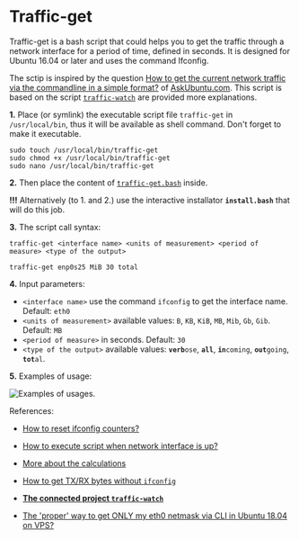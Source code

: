 # Traffic-get

Traffic-get is a bash script that could helps you to get the traffic through a network interface for a period of time, defined in seconds. It is designed for Ubuntu 16.04 or later and uses the command Ifconfig.

The sctip is inspired by the question [How to get the current network traffic via the commandline in a simple format?](https://askubuntu.com/questions/974425/how-to-get-the-current-network-traffic-via-the-commandline-in-a-simple-format/974503#974503) of [AskUbuntu.com](https://askubuntu.com/). This script is based on the script [`traffic-watch`](https://github.com/pa4080/traffic-watch) are provided more explanations.

**1.** Place (or symlink) the executable script file `traffic-get` in `/usr/local/bin`, thus it will be available as shell command. Don't forget to make it executable. 

    sudo touch /usr/local/bin/traffic-get
    sudo chmod +x /usr/local/bin/traffic-get
    sudo nano /usr/local/bin/traffic-get

**2.** Then place the content of [`traffic-get.bash`](https://github.com/pa4080/Traffic-get/blob/master/traffic-get.bash) inside. 

**!!!** Alternatively (to 1. and 2.) use the interactive installator **`install.bash`** that will do this job.

**3.** The script call syntax:

    traffic-get <interface name> <units of measurement> <period of measure> <type of the output>

<!-- -->

    traffic-get enp0s25 MiB 30 total

**4.** Input parameters:

- `<interface name>` use the command `ifconfig` to get the interface name. Default: `eth0`
- `<units of measurement>` available values: `B`, `KB`, `KiB`, `MB`, `Mib`, `Gb`, `Gib`. Default: `MB`
- `<period of measure>` in seconds. Default: `30` 
- `<type of the output>` available values: <code><strong>verb</strong>ose</code>, **`all`**, <code><strong>in</strong>coming</code>, <code><strong>out</strong>going</code>, <code><strong>tot</strong>al</code>.

**5.** Examples of usage:

![Examples of usages.](https://raw.githubusercontent.com/pa4080/traffic-get/master/.images/traffic-get.demo.png)

References:

* [How to reset ifconfig counters?](https://askubuntu.com/questions/348038/how-to-reset-ifconfig-counters)
* [How to execute script when network interface is up?](https://askubuntu.com/questions/277284/execute-script-when-network-interface-is-up)
* [More about the calculations](https://unix.stackexchange.com/a/40787/201297)
* [How to get TX/RX bytes without `ifconfig`](https://serverfault.com/questions/533513/how-to-get-tx-rx-bytes-without-ifconfig)
* [**The connected project `traffic-watch`**](https://github.com/pa4080/traffic-watch)

* [The 'proper' way to get ONLY my eth0 netmask via CLI in Ubuntu 18.04 on VPS?](https://askubuntu.com/a/1097891/566421)
